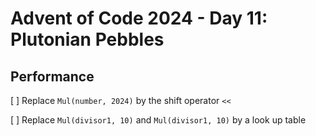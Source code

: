 # Advent of Code 2024 - Day 11: Plutonian Pebbles

## Performance

[ ] Replace `Mul(number, 2024)` by the shift operator `<<`

[ ] Replace `Mul(divisor1, 10)` and `Mul(divisor1, 10)` by a look up table
